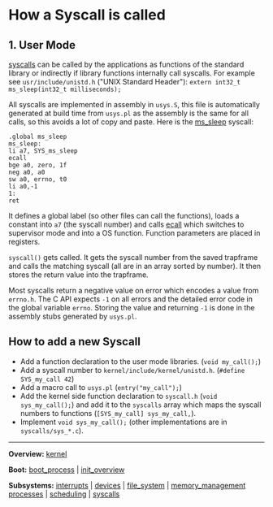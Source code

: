 # How a Syscall is called

## 1. User Mode

[syscalls](syscalls.md) can be called by the applications as functions of the standard library or indirectly if library functions internally call syscalls.
For example see `usr/include/unistd.h` ("UNIX Standard Header"): `extern int32_t ms_sleep(int32_t milliseconds);`

All syscalls are implemented in assembly in `usys.S`, this file is automatically generated at build time from `usys.pl` as the assembly is the same for all calls, so this avoids a lot of copy and paste. Here is the [ms_sleep](ms_sleep.md) syscall:

```
.global ms_sleep
ms_sleep:
li a7, SYS_ms_sleep
ecall
bge a0, zero, 1f
neg a0, a0
sw a0, errno, t0
li a0,-1
1:
ret
```

It defines a global label (so other files can call the functions), loads a constant into `a7` (the syscall number) and calls [ecall](../../riscv/ecall.md) which switches to supervisor mode and into a OS function. Function parameters are placed in registers.

`syscall()` gets called. It gets the syscall number from the saved trapframe and calls the matching syscall (all are in an array sorted by number). It then stores the return value into the trapframe.

Most syscalls return a negative value on error which encodes a value from `errno.h`. The C API expects `-1` on all errors and the detailed error code in the global variable `errno`. Storing the value and returning `-1` is done in the assembly stubs generated by `usys.pl`.


## How to add a new Syscall

- Add a function declaration to the user mode libraries. (`void my_call();`)
- Add a syscall number to `kernel/include/kernel/unistd.h`. (`#define SYS_my_call 42`)
- Add a macro call to `usys.pl` (`entry("my_call");`)
- Add the kernel side function declaration to `syscall.h` (`void sys_my_call();`) and add it to the `syscalls` array which maps the syscall numbers to functions (`[SYS_my_call] sys_my_call,`).
- Implement `void sys_my_call();` (other implementations are in `syscalls/sys_*.c`).


---
**Overview:** [kernel](../kernel.md)

**Boot:** [boot_process](../overview/boot_process.md) | [init_overview](../overview/init_overview.md)

**Subsystems:** [interrupts](../interrupts/interrupts.md) | [devices](../devices.md) | [file_system](file_system.md) | [memory_management](../mm/memory_management.md)
[processes](../processes/processes.md) | [scheduling](../processes/scheduling.md) | [syscalls](../syscalls.md)
